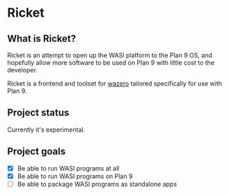 # Ricket

## What is Ricket?

Ricket is an attempt to open up the WASI platform to the Plan 9 OS, and hopefully allow more software to be used on Plan 9 with little cost to the developer.

Ricket is a frontend and toolset for [wazero](https://github.com/tetratelabs/wazero) tailored specifically for use with Plan 9.

## Project status

Currently it's experimental.

## Project goals

- [x] Be able to run WASI programs at all
- [X] Be able to run WASI programs on Plan 9
- [ ] Be able to package WASI programs as standalone apps
